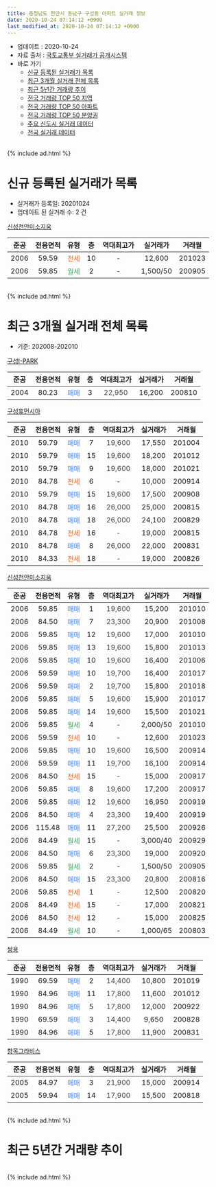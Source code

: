 ```yaml
---
title: 충청남도 천안시 동남구 구성동 아파트 실거래 정보
date: 2020-10-24 07:14:12 +0900
last_modified_at: 2020-10-24 07:14:12 +0900
---
```


* 업데이트 : 2020-10-24
* 자료 출처 : [국토교통부 실거래가 공개시스템](http://rt.molit.go.kr)
* 바로 가기
    * [신규 등록된 실거래가 목록](#신규-등록된-실거래가-목록)
    * [최근 3개월 실거래 전체 목록](#최근-3개월-실거래-전체-목록)
    * [최근 5년간 거래량 추이](#최근-5년간-거래량-추이)
    * [전국 거래량 TOP 50 지역](https://inasie.github.io/apt-trade-info/최근-3개월-전국에서-가장-거래가-많이-발생한-지역)
    * [전국 거래량 TOP 50 아파트](https://inasie.github.io/apt-trade-info/최근-3개월-전국에서-가장-거래가-많이-발생한-아파트)
    * [전국 거래량 TOP 50 분양권](https://inasie.github.io/apt-trade-info/최근-3개월-전국에서-가장-거래가-많이-발생한-분양권)
    * [주요 신도시 실거래 데이터](https://inasie.github.io/apt-trade-info/주요-신도시)
    * [전국 실거래 데이터](https://inasie.github.io/apt-trade-info/전국)
<br>
{% include ad.html %}
<br>

# 신규 등록된 실거래가 목록
* 실거래가 등록일: 20201024
* 업데이트 된 실거래 수: 2 건


[신성천안미소지움](https://search.naver.com/search.naver?query=%EC%B6%A9%EC%B2%AD%EB%82%A8%EB%8F%84+%EC%B2%9C%EC%95%88%EC%8B%9C+%EB%8F%99%EB%82%A8%EA%B5%AC+%EA%B5%AC%EC%84%B1%EB%8F%99+%EC%8B%A0%EC%84%B1%EC%B2%9C%EC%95%88%EB%AF%B8%EC%86%8C%EC%A7%80%EC%9B%80)

|준공|전용면적|유형|층|역대최고가|실거래가|거래월|
|:---:|:---:|:---:|:---:|:---:|:---:|:---:|
|2006|59.59|<span style="color:#ff5a00">전세</span>|10|<span style="color:#444444">-</span>|12,600|201023|
|2006|59.85|<span style="color:#34a853">월세</span>|2|<span style="color:#444444">-</span>|1,500/50|200905|


<br>
{% include ad.html %}
<br>

# 최근 3개월 실거래 전체 목록
* 기준: 202008-202010


[구성I-PARK](https://search.naver.com/search.naver?query=%EC%B6%A9%EC%B2%AD%EB%82%A8%EB%8F%84+%EC%B2%9C%EC%95%88%EC%8B%9C+%EB%8F%99%EB%82%A8%EA%B5%AC+%EA%B5%AC%EC%84%B1%EB%8F%99+%EA%B5%AC%EC%84%B1I-PARK)

|준공|전용면적|유형|층|역대최고가|실거래가|거래월|
|:---:|:---:|:---:|:---:|:---:|:---:|:---:|
|2004|80.23|<span style="color:#4285f3">매매</span>|3|<span style="color:#444444">22,950</span>|16,200|200810|

[구성휴먼시아](https://search.naver.com/search.naver?query=%EC%B6%A9%EC%B2%AD%EB%82%A8%EB%8F%84+%EC%B2%9C%EC%95%88%EC%8B%9C+%EB%8F%99%EB%82%A8%EA%B5%AC+%EA%B5%AC%EC%84%B1%EB%8F%99+%EA%B5%AC%EC%84%B1%ED%9C%B4%EB%A8%BC%EC%8B%9C%EC%95%84)

|준공|전용면적|유형|층|역대최고가|실거래가|거래월|
|:---:|:---:|:---:|:---:|:---:|:---:|:---:|
|2010|59.79|<span style="color:#4285f3">매매</span>|7|<span style="color:#444444">19,600</span>|17,550|201004|
|2010|59.79|<span style="color:#4285f3">매매</span>|15|<span style="color:#444444">19,600</span>|18,200|201012|
|2010|59.79|<span style="color:#4285f3">매매</span>|9|<span style="color:#444444">19,600</span>|18,000|201021|
|2010|84.78|<span style="color:#ff5a00">전세</span>|6|<span style="color:#444444">-</span>|10,000|200914|
|2010|59.79|<span style="color:#4285f3">매매</span>|15|<span style="color:#444444">19,600</span>|17,500|200908|
|2010|84.78|<span style="color:#4285f3">매매</span>|16|<span style="color:#444444">26,000</span>|25,000|200815|
|2010|84.78|<span style="color:#4285f3">매매</span>|18|<span style="color:#444444">26,000</span>|24,100|200829|
|2010|84.78|<span style="color:#ff5a00">전세</span>|16|<span style="color:#444444">-</span>|19,000|200815|
|2010|84.78|<span style="color:#4285f3">매매</span>|8|<span style="color:#444444">26,000</span>|22,000|200831|
|2010|84.33|<span style="color:#ff5a00">전세</span>|18|<span style="color:#444444">-</span>|19,000|200826|

[신성천안미소지움](https://search.naver.com/search.naver?query=%EC%B6%A9%EC%B2%AD%EB%82%A8%EB%8F%84+%EC%B2%9C%EC%95%88%EC%8B%9C+%EB%8F%99%EB%82%A8%EA%B5%AC+%EA%B5%AC%EC%84%B1%EB%8F%99+%EC%8B%A0%EC%84%B1%EC%B2%9C%EC%95%88%EB%AF%B8%EC%86%8C%EC%A7%80%EC%9B%80)

|준공|전용면적|유형|층|역대최고가|실거래가|거래월|
|:---:|:---:|:---:|:---:|:---:|:---:|:---:|
|2006|59.85|<span style="color:#4285f3">매매</span>|1|<span style="color:#444444">19,600</span>|15,200|201010|
|2006|84.50|<span style="color:#4285f3">매매</span>|7|<span style="color:#444444">23,300</span>|20,900|201008|
|2006|59.85|<span style="color:#4285f3">매매</span>|12|<span style="color:#444444">19,600</span>|17,000|201010|
|2006|59.85|<span style="color:#4285f3">매매</span>|13|<span style="color:#444444">19,600</span>|15,800|201013|
|2006|59.85|<span style="color:#4285f3">매매</span>|10|<span style="color:#444444">19,600</span>|16,400|201006|
|2006|59.59|<span style="color:#4285f3">매매</span>|10|<span style="color:#444444">19,700</span>|16,400|201017|
|2006|59.59|<span style="color:#4285f3">매매</span>|2|<span style="color:#444444">19,700</span>|15,800|201018|
|2006|59.85|<span style="color:#4285f3">매매</span>|5|<span style="color:#444444">19,600</span>|15,900|201017|
|2006|59.85|<span style="color:#4285f3">매매</span>|14|<span style="color:#444444">19,600</span>|15,500|201021|
|2006|59.85|<span style="color:#34a853">월세</span>|4|<span style="color:#444444">-</span>|2,000/50|201010|
|2006|59.59|<span style="color:#ff5a00">전세</span>|10|<span style="color:#444444">-</span>|12,600|201023|
|2006|59.85|<span style="color:#4285f3">매매</span>|10|<span style="color:#444444">19,600</span>|16,500|200914|
|2006|59.59|<span style="color:#4285f3">매매</span>|11|<span style="color:#444444">19,700</span>|16,100|200914|
|2006|84.50|<span style="color:#ff5a00">전세</span>|15|<span style="color:#444444">-</span>|15,000|200917|
|2006|59.85|<span style="color:#4285f3">매매</span>|8|<span style="color:#444444">19,600</span>|17,200|200917|
|2006|59.85|<span style="color:#4285f3">매매</span>|12|<span style="color:#444444">19,600</span>|16,950|200919|
|2006|84.50|<span style="color:#4285f3">매매</span>|4|<span style="color:#444444">23,300</span>|19,400|200919|
|2006|115.48|<span style="color:#4285f3">매매</span>|11|<span style="color:#444444">27,200</span>|25,500|200926|
|2006|84.49|<span style="color:#34a853">월세</span>|15|<span style="color:#444444">-</span>|3,000/40|200929|
|2006|84.50|<span style="color:#4285f3">매매</span>|6|<span style="color:#444444">23,300</span>|19,000|200920|
|2006|59.85|<span style="color:#34a853">월세</span>|2|<span style="color:#444444">-</span>|1,500/50|200905|
|2006|84.50|<span style="color:#4285f3">매매</span>|15|<span style="color:#444444">23,300</span>|20,800|200816|
|2006|59.85|<span style="color:#ff5a00">전세</span>|1|<span style="color:#444444">-</span>|12,500|200820|
|2006|84.49|<span style="color:#ff5a00">전세</span>|15|<span style="color:#444444">-</span>|17,000|200821|
|2006|84.50|<span style="color:#ff5a00">전세</span>|12|<span style="color:#444444">-</span>|15,000|200825|
|2006|84.49|<span style="color:#34a853">월세</span>|10|<span style="color:#444444">-</span>|1,000/65|200803|

[쌍용](https://search.naver.com/search.naver?query=%EC%B6%A9%EC%B2%AD%EB%82%A8%EB%8F%84+%EC%B2%9C%EC%95%88%EC%8B%9C+%EB%8F%99%EB%82%A8%EA%B5%AC+%EA%B5%AC%EC%84%B1%EB%8F%99+%EC%8C%8D%EC%9A%A9)

|준공|전용면적|유형|층|역대최고가|실거래가|거래월|
|:---:|:---:|:---:|:---:|:---:|:---:|:---:|
|1990|69.59|<span style="color:#4285f3">매매</span>|2|<span style="color:#444444">14,400</span>|10,800|201019|
|1990|84.96|<span style="color:#4285f3">매매</span>|11|<span style="color:#444444">17,800</span>|11,600|201012|
|1990|84.96|<span style="color:#4285f3">매매</span>|5|<span style="color:#444444">17,800</span>|12,000|200922|
|1990|69.59|<span style="color:#4285f3">매매</span>|3|<span style="color:#444444">14,400</span>|9,650|200828|
|1990|84.96|<span style="color:#4285f3">매매</span>|5|<span style="color:#444444">17,800</span>|11,900|200831|


<script async src="//pagead2.googlesyndication.com/pagead/js/adsbygoogle.js"></script>
<!-- 기본 -->
<ins class="adsbygoogle"
     style="display:block"
     data-ad-client="ca-pub-2446590836940007"
     data-ad-slot="1659523306"
     data-ad-format="auto"
     data-full-width-responsive="true"></ins>
<script>
(adsbygoogle = window.adsbygoogle || []).push({});
</script>


[향목그라비스](https://search.naver.com/search.naver?query=%EC%B6%A9%EC%B2%AD%EB%82%A8%EB%8F%84+%EC%B2%9C%EC%95%88%EC%8B%9C+%EB%8F%99%EB%82%A8%EA%B5%AC+%EA%B5%AC%EC%84%B1%EB%8F%99+%ED%96%A5%EB%AA%A9%EA%B7%B8%EB%9D%BC%EB%B9%84%EC%8A%A4)

|준공|전용면적|유형|층|역대최고가|실거래가|거래월|
|:---:|:---:|:---:|:---:|:---:|:---:|:---:|
|2005|84.97|<span style="color:#4285f3">매매</span>|3|<span style="color:#444444">21,900</span>|15,000|200914|
|2005|59.94|<span style="color:#4285f3">매매</span>|14|<span style="color:#444444">17,900</span>|15,500|200818|


<br>
{% include ad.html %}
<br>

# 최근 5년간 거래량 추이


<div style="width:100%;">
    <canvas id="deal_progress" height="200"></canvas>
</div>

<script>
new Chart(document.getElementById("deal_progress"), {
    type: 'line',
    data: {
        labels: ['201510','201511','201512','201601','201602','201603','201604','201605','201606','201607','201608','201609','201610','201611','201612','201701','201702','201703','201704','201705','201706','201707','201708','201709','201710','201711','201712','201801','201802','201803','201804','201805','201806','201807','201808','201809','201810','201811','201812','201901','201902','201903','201904','201905','201906','201907','201908','201909','201910','201911','201912','202001','202002','202003','202004','202005','202006','202007','202008','202009','202010'],
        datasets: [{
            label: '매매',
            pointRadius: 1,
            data: [10, 7, 6, 6, 10, 11, 3, 2, 14, 4, 10, 7, 12, 9, 5, 7, 7, 4, 4, 7, 11, 6, 8, 11, 5, 1, 6, 5, 3, 11, 7, 12, 6, 9, 7, 7, 5, 5, 5, 6, 6, 8, 9, 7, 7, 7, 6, 6, 13, 13, 17, 17, 13, 14, 14, 13, 15, 13, 8, 10, 14],
            borderColor: "rgba(255, 201, 14, 1)",
            backgroundColor: "rgba(255, 201, 14, 0.5)",
            fill: false,
            lineTension: 0
        },{
            label: '전월세',
            pointRadius: 1,
            data: [11, 6, 7, 7, 1, 9, 12, 7, 1, 3, 5, 3, 4, 9, 3, 5, 6, 3, 1, 2, 7, 5, 5, 6, 2, 4, 2, 5, 8, 6, 10, 5, 5, 6, 7, 3, 5, 5, 8, 7, 4, 6, 2, 3, 6, 10, 5, 7, 6, 3, 2, 6, 2, 6, 3, 5, 5, 5, 6, 4, 2],
            borderColor: "rgba(0, 141, 185, 1)",
            backgroundColor: "rgba(0, 141, 185, 0.5)",
            fill: false,
            lineTension: 0
        }
        ]
    },
    options: {
        responsive: true,
        title: {
            display: false
        },
        tooltips: {
            mode: 'index',
            intersect: false
        },
        hover: {
            mode: 'nearest',
            intersect: true
        },
        scales: {
            xAxes: [{
                display: true,
                scaleLabel: {
                    display: true,
                    labelString: '년/월'
                }
            }],
            yAxes: [{
                display: true,
                ticks: {
                    suggestedMin: 0,
                },
                scaleLabel: {
                    display: true,
                    labelString: '실거래 수'
                }
            }]
        }
    }
});

</script>


<br>
{% include ad.html %}
<br>

